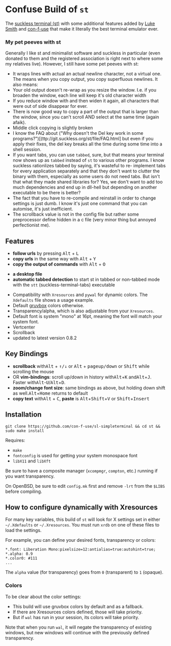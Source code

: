 # Confuse Build of `st` 

The [suckless terminal (st)](https://st.suckless.org/) with some additional features added by 
[Luke Smith](mailto:luke@lukesmith.xyz) 
and
[con-f-use](mailto:con-f-use@gmx.net)
that make it literally the best terminal emulator ever.

### My pet peeves with st

Generally I like st and minimalist software and suckless in particular 
(even donated to them and the registered association is right next to 
where some my relatives live). 
However, I still have some pet peeves with st: 

- It wraps lines with actual an actual newline character, not a virtual one. 
The means when you copy output, you copy superfluous newlines. 
  It also means: 
- Your old output doesn't re-wrap as you resize the window. I.e. if you broaden the window, each line will keep it's old character width
- If you reduce window with and then widen it again, all characters that were out of side disappear for ever.
- There is now good way to copy a part of the output that is larger than the window, 
  since you can't scroll AND select at the same time (again afaik). 
- Middle click copying is slightly broken 
- I know the FAQ about 
  ("Why doesn't the Del key work in some programs?")[(ttp://git.suckless.org/st/file/FAQ.html] 
  but even if you apply their fixes, 
  the del key breaks all the time during some time into a shell session. 
- If you want tabs, you can use `tabbed`, 
  sure, but that means your terminal now shows up as `tabbed` 
  instead of `st` to various other programs. 
  I know suckless rationlizes tabbed by saying, it's wasteful to re-
  implement tabs for every application separately and that they don't
  want to clutter the binary with them, especially as some users do not
  need tabs. 
  But isn't that what they made shared libraries for?
  Yes, we don't want to add too much dependencies and end up in dll-hell
  but depending on another executable to be there is better?
- The fact that you have to re-compile and reinstall in order to change 
  settings is just dumb. 
  I know it's just one command that you can automise, it's just 
  inefficient. 
- The scrollback value is not in the config file but rather some 
  preprocessor define hidden in a c file (very minor thing but annoyed 
  perfectionist me).
  

## Features

+ **follow urls** by pressing <kbd>Alt</kbd> + <kbd>L</kbd>
+ **copy urls** in the same way with <kbd>Alt</kbd> + <kbd>Y</kbd>
+ **copy the output of commands** with <kbd>Alt</kbd> + <kbd>O</kbd>
* **a desktop file**
* **automatic tabbed detection** to start st in tabbed or non-tabbed mode with the `stt` (suckless-terminal-tabs) executable
+ Compatibility with `Xresources` and `pywal` for dynamic colors. 
  The `Xdefaults` file shows a usage example.
+ Default [gruvbox](https://github.com/morhetz/gruvbox) colors otherwise.
+ Transparency/alpha, which is also adjustable from your `Xresources`.
+ Default font is system "mono" at 16pt, meaning the font will match your system font.
+ Vertcenter
+ Scrollback
+ updated to latest version 0.8.2

## Key Bindings

+ **scrollback** with<kbd>Alt</kbd> + <kbd>↑/↓</kbd> or <kbd>Alt</kbd> + <kbd>pageup/down</kbd> or <kbd>Shift</kbd> while scrolling the mouse
+ OR **vim-bindings**: scroll up/down in history with<kbd>Alt</kbd>+<kbd>K</kbd> and<kbd>Alt</kbd>+<kbd>J</kbd>. Faster with<kbd>Alt</kbd>-<kbd>U</kbd>/<kbd>Alt</kbd>+<kbd>D</kbd>.
+ **zoom/change font size**: same bindings as above, but holding down shift as well.<kbd>Alt</kbd>+<kbd>Home</kbd> returns to default
+ **copy text** with<kbd>Alt</kbd> + <kbd>C</kbd>, **paste** is <kbd>Alt</kbd>+<kbd>Shift</kbd>+<kbd>V</kbd> or <kbd>Shift</kbd>+<kbd>Insert</kbd>

## Installation

```
git clone https://github.com/con-f-use/sl-simpleterminal && cd st && sudo make install
```

Requires:

* `make` 
* `fontconfig` is used for getting your system monospace font
*  `libX11` and `libXft` 

Be sure to have a composite manager (`xcompmgr`, `compton`, etc.) running if you want transparency.

On OpenBSD, be sure to edit `config.mk` first and remove `-lrt` from the `$LIBS` before compiling.

## How to configure dynamically with Xresources

For many key variables, this build of `st` will look for X settings set in either `~/.Xdefaults` or `~/.Xresources`. You must run `xrdb` on one of these files to load the settings.

For example, you can define your desired fonts, transparency or colors:

```
*.font:	Liberation Mono:pixelsize=12:antialias=true:autohint=true;
*.alpha: 0.9
*.color0: #111
...
```

The `alpha` value (for transparency) goes from `0` (transparent) to `1` (opaque).

### Colors

To be clear about the color settings:

- This build will use gruvbox colors by default and as a fallback.
- If there are Xresources colors defined, those will take priority.
- But if `wal` has run in your session, its colors will take priority.

Note that when you run `wal`, it will negate the transparency of existing windows, but new windows will continue with the previously defined transparency.

